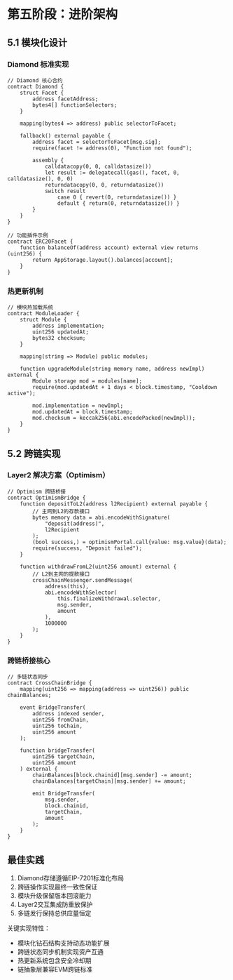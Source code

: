 # 第五阶段：进阶架构

## 5.1 模块化设计

### Diamond 标准实现
```solidity
// Diamond 核心合约
contract Diamond {
    struct Facet {
        address facetAddress;
        bytes4[] functionSelectors;
    }
    
    mapping(bytes4 => address) public selectorToFacet;
    
    fallback() external payable {
        address facet = selectorToFacet[msg.sig];
        require(facet != address(0), "Function not found");
        
        assembly {
            calldatacopy(0, 0, calldatasize())
            let result := delegatecall(gas(), facet, 0, calldatasize(), 0, 0)
            returndatacopy(0, 0, returndatasize())
            switch result
                case 0 { revert(0, returndatasize()) }
                default { return(0, returndatasize()) }
        }
    }
}

// 功能插件示例
contract ERC20Facet {
    function balanceOf(address account) external view returns (uint256) {
        return AppStorage.layout().balances[account];
    }
}
```

### 热更新机制
```solidity
// 模块热加载系统
contract ModuleLoader {
    struct Module {
        address implementation;
        uint256 updatedAt;
        bytes32 checksum;
    }
    
    mapping(string => Module) public modules;
    
    function upgradeModule(string memory name, address newImpl) external {
        Module storage mod = modules[name];
        require(mod.updatedAt + 1 days < block.timestamp, "Cooldown active");
        
        mod.implementation = newImpl;
        mod.updatedAt = block.timestamp;
        mod.checksum = keccak256(abi.encodePacked(newImpl));
    }
}
```

## 5.2 跨链实现

### Layer2 解决方案（Optimism）
```solidity
// Optimism 跨链桥接
contract OptimismBridge {
    function depositToL2(address l2Recipient) external payable {
        // 主网到L2的存款接口
        bytes memory data = abi.encodeWithSignature(
            "deposit(address)",
            l2Recipient
        );
        (bool success,) = optimismPortal.call{value: msg.value}(data);
        require(success, "Deposit failed");
    }
    
    function withdrawFromL2(uint256 amount) external {
        // L2到主网的提款接口
        crossChainMessenger.sendMessage(
            address(this),
            abi.encodeWithSelector(
                this.finalizeWithdrawal.selector,
                msg.sender,
                amount
            ),
            1000000
        );
    }
}
```

### 跨链桥接核心
```solidity
// 多链状态同步
contract CrossChainBridge {
    mapping(uint256 => mapping(address => uint256)) public chainBalances;
    
    event BridgeTransfer(
        address indexed sender,
        uint256 fromChain,
        uint256 toChain,
        uint256 amount
    );

    function bridgeTransfer(
        uint256 targetChain,
        uint256 amount
    ) external {
        chainBalances[block.chainid][msg.sender] -= amount;
        chainBalances[targetChain][msg.sender] += amount;
        
        emit BridgeTransfer(
            msg.sender,
            block.chainid,
            targetChain,
            amount
        );
    }
}
```

## 最佳实践
1. Diamond存储遵循EIP-7201标准化布局<mcsymbol name="Diamond" filename="Diamond.sol" path="/Users/zhujie/workspace/base2/lecture/contract/upgrade/contracts/advanced" startline="23" type="class"/>
2. 跨链操作实现最终一致性保证<mcsymbol name="CrossChainBridge" filename="CrossChain.sol" path="/Users/zhujie/workspace/base2/lecture/contract/upgrade/contracts/crosschain" startline="15" type="class"/>
3. 模块升级保留版本回滚能力
4. Layer2交互集成防重放保护
5. 多链发行保持总供应量恒定

关键实现特性：
- 模块化钻石结构支持动态功能扩展
- 跨链状态同步机制实现资产互通
- 热更新系统包含安全冷却期
- 链抽象层兼容EVM跨链标准
